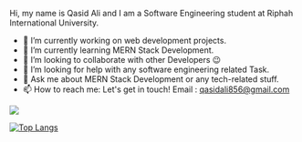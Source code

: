 Hi, my name is Qasid Ali and I am a Software Engineering student at Riphah International University.

- 🔭 I’m currently working on web development projects.
- 🌱 I’m currently learning MERN Stack Development. 
- 👯 I’m looking to collaborate with other Developers 😉
- 🤔 I’m looking for help with any software engineering related Task.
- 💬 Ask me about MERN Stack Development or any tech-related stuff.
- 📫 How to reach me:  Let's get in touch! Email : qasidali856@gmail.com

<img src="https://github-readme-stats.vercel.app/api?username=Qasid-Ali&&show_icons=true&title_color=5094F0&icon_color=5094F0&text_color=848484&bg_color=ffffff" />

[![Top Langs](https://github-readme-stats.vercel.app/api/top-langs/?username=Qasid-Ali)](https://github.com/anuraghazra/github-readme-stats)
